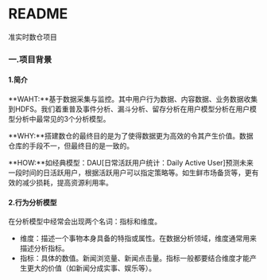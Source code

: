# README

准实时数仓项目

### 一.项目背景

#### 1.简介

**WAHT:**基于数据采集与监控。其中用户行为数据、内容数据、业务数据收集到HDFS。我们着重普及事件分析、漏斗分析、留存分析在用户模型分析在用户模型分析中最常见的3个分析模型。

**WHY:**搭建数仓的最终目的是为了使得数据更为高效的令其产生价值。数据仓库的手段不一，但最终目的是一致的。

**HOW:**如经典模型：DAU[日常活跃用户统计：Daily Active User]预测未来一段时间的日活跃用户，根据活跃用户可以指定策略等。如生鲜市场备货等，更有效的减少损耗，提高资源利用率。

#### 2.行为分析模型

在分析模型中经常会出现两个名词：指标和维度。

- 维度：描述一个事物本身具备的特指或属性。在数据分析领域，维度通常用来描述分析指标。
- 指标：具体的数值。新闻浏览量、新闻点击量。指标一般都要结合维度才能产生更大的价值（如新闻分成实事、娱乐等）。